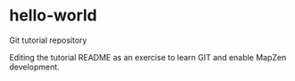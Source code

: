 # hello-world
Git tutorial repository

Editing the tutorial README as an exercise to learn GIT and enable MapZen development.
